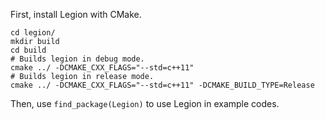 First, install Legion with CMake.

```
cd legion/
mkdir build
cd build
# Builds legion in debug mode.
cmake ../ -DCMAKE_CXX_FLAGS="--std=c++11"
# Builds legion in release mode.
cmake ../ -DCMAKE_CXX_FLAGS="--std=c++11" -DCMAKE_BUILD_TYPE=Release
```

Then, use `find_package(Legion)` to use Legion in example codes.
